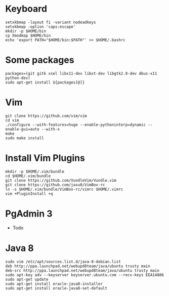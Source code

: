 # Keyboard
    setxkbmap -layout fi -variant nodeadkeys
    setxkbmap -option 'caps:escape'
    mkdir -p $HOME/bin
    cp Xmodmap $HOME/bin
    echo 'export PATH="$HOME/bin:$PATH"' >> $HOME/.bashrc

# Some packages
    packages=(git gitk xsel libx11-dev libxt-dev libgtk2.0-dev dbus-x11 python-dev)
    sudo apt-get install ${packages[@]}

# Vim
    git clone https://github.com/vim/vim
    cd vim
    ./configure --with-features=huge --enable-pythoninterp=dynamic --enable-gui=auto --with-x
    make
    sudo make install

# Install Vim Plugins
    mkdir -p $HOME/.vim/bundle
    cd $HOME/.vim/bundle
    git clone https://github.com/VundleVim/Vundle.vim
    git clone https://github.com/jasu0/VimBox-rc
    ln -s $HOME/.vim/bundle/VimBox-rc/vimrc $HOME/.vimrc
    vim +PluginInstall +q

# PgAdmin 3
- Todo

# Java 8
    sudo vim /etc/apt/sources.list.d/java-8-debian.list
    deb http://ppa.launchpad.net/webupd8team/java/ubuntu trusty main
    deb-src http://ppa.launchpad.net/webupd8team/java/ubuntu trusty main
    sudo apt-key adv --keyserver keyserver.ubuntu.com --recv-keys EEA14886
    sudo apt-get update
    sudo apt-get install oracle-java8-installer
    sudo apt-get install oracle-java8-set-default
